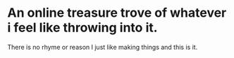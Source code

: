 # An online treasure trove of whatever i feel like throwing into it.

There is no rhyme or reason I just like making things and this is it.